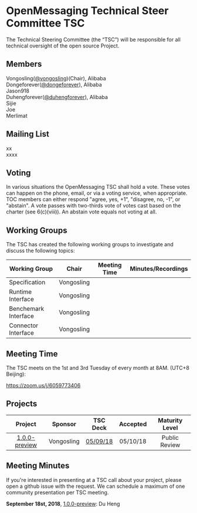 # OpenMessaging Technical Steer Committee TSC
   The Technical Steering Committee (the “TSC”) will be responsible for all technical oversight of the open source Project.
   
   
## Members
   Vongosling([@vongosling](https://github.com/vongosling))(Chair), Alibaba     
   Dongeforever([@dongeforever](https://github.com/dongeforever)), Alibaba       
   Jason918     
   Duhengforever([@duhengforever](https://github.com/duhengforever)), Alibaba       
   Sijie    
   Joe     
   Merlimat     
   
## Mailing List
   xx  
   xxxx   
   
## Voting

In various situations the OpenMessaging TSC shall hold a vote. These votes can happen on the phone, email, or via a voting service, when appropriate. TOC members can either respond "agree, yes, +1", "disagree, no, -1", or "abstain". A vote passes with two-thirds vote of votes cast based on the charter (see 6(c)(viii)). An abstain vote equals not voting at all.

## Working Groups
The TSC has created the following working groups to investigate and discuss the following topics:

| Working Group | Chair            | Meeting Time                          | Minutes/Recordings |
|---------------|------------------|---------------------------------------|--------------------|
|Specification|Vongosling|||
|Runtime Interface|Vongosling|||
|Benchemark Interface|Vongosling|||
|Connector Interface|Vongosling|||

## Meeting Time
The TSC meets on the 1st and 3rd Tuesday of every month at 8AM. (UTC+8 Beijing):

https://zoom.us/j/6059773406

## Projects

**Project**|**Sponsor**|**TSC Deck**|**Accepted**|**Maturity Level**
:-----:|:-----:|:-----:|:-----:|:-----:
[1.0.0-preview](https://github.com/openmessaging/specification)|Vongosling|[05/09/18](https://github.com/openmessaging/specification)|05/10/18|Public Review



## Meeting Minutes 
If you're interested in presenting at a TSC call about your project, please open a github issue with the request. We can schedule a maximum of one community presentation per TSC meeting.     

**September 18st, 2018**, [1.0.0-preview](https://github.com/openmessaging/specification): Du Heng
